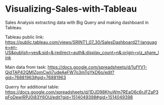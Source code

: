 # Visualizing-Sales-with-Tableau
Sales Analysis extracting data with Big Query and making dashboard in Tableau.

Tableau public link: https://public.tableau.com/views/SRINT1_07_30/SalesDashboard2?:language=en-US&publish=yes&:sid=&:redirect=auth&:display_count=n&:origin=viz_share_link

Main data from task: https://docs.google.com/spreadsheets/d/1ufYV1-QjdTAP42QMIZpmCwIi7udeAeFW7o3mTgYkD6o/edit?gid=76881963#gid=76881963

Querry for additional table: https://docs.google.com/spreadsheets/d/1DJD98KhuWm7REaO6c6rJFZaP3pFoDewIRPJ0i83Y6OU/edit?gid=1514049398#gid=1514049398
